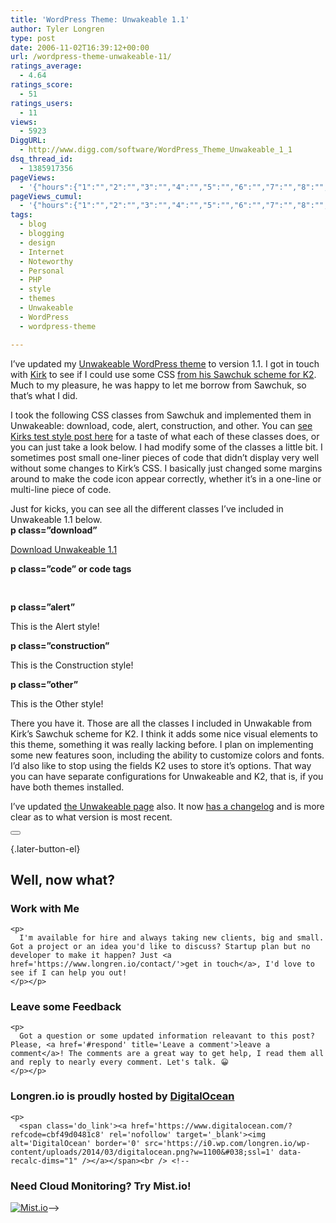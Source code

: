 ```yaml
---
title: 'WordPress Theme: Unwakeable 1.1'
author: Tyler Longren
type: post
date: 2006-11-02T16:39:12+00:00
url: /wordpress-theme-unwakeable-11/
ratings_average:
  - 4.64
ratings_score:
  - 51
ratings_users:
  - 11
views:
  - 5923
DiggURL:
  - http://www.digg.com/software/WordPress_Theme_Unwakeable_1_1
dsq_thread_id:
  - 1385917356
pageViews:
  - '{"hours":{"1":"","2":"","3":"","4":"","5":"","6":"","7":"","8":"","9":"","10":"","11":"","12":"","13":"","14":"","15":"","16":"","17":"","18":"","19":"","20":"","21":"","22":"","23":"","24":"","25":"","26":"","27":"","28":"","29":"","30":"","31":"","32":"","33":"","34":"","35":"","36":"","37":"","38":"","39":"","40":"","41":"","42":"","43":"","44":"","45":"","46":"","47":""},"days":{"2":"","3":"","4":"","5":"","6":"","7":"","8":"","9":"","10":"","11":"","12":"","13":"","14":""},"weeks":{"3":"","4":"","5":"","6":"","7":"","8":"","9":"","10":"","11":"","12":""},"months":{"4":"","5":"","6":"","7":"","8":"","9":"","10":"","11":"","12":"","13":"","14":"","15":"","16":"","17":"","18":"","19":"","20":"","21":"","22":"","23":"","24":""}}'
pageViews_cumul:
  - '{"hours":{"1":"","2":"","3":"","4":"","5":"","6":"","7":"","8":"","9":"","10":"","11":"","12":"","13":"","14":"","15":"","16":"","17":"","18":"","19":"","20":"","21":"","22":"","23":"","24":"","25":"","26":"","27":"","28":"","29":"","30":"","31":"","32":"","33":"","34":"","35":"","36":"","37":"","38":"","39":"","40":"","41":"","42":"","43":"","44":"","45":"","46":"","47":""},"days":{"2":"","3":"","4":"","5":"","6":"","7":"","8":"","9":"","10":"","11":"","12":"","13":"","14":""},"weeks":{"3":"","4":"","5":"","6":"","7":"","8":"","9":"","10":"","11":"","12":""},"months":{"4":"","5":"","6":"","7":"","8":"","9":"","10":"","11":"","12":"","13":"","14":"","15":"","16":"","17":"","18":"","19":"","20":"","21":"","22":"","23":"","24":""}}'
tags:
  - blog
  - blogging
  - design
  - Internet
  - Noteworthy
  - Personal
  - PHP
  - style
  - themes
  - Unwakeable
  - WordPress
  - wordpress-theme

---
```

I&#8217;ve updated my [Unwakeable WordPress theme][1] to version 1.1. I got in touch with [Kirk][2] to see if I could use some CSS [from his Sawchuk scheme for K2][3]. Much to my pleasure, he was happy to let me borrow from Sawchuk, so that&#8217;s what I did.

I took the following CSS classes from Sawchuk and implemented them in Unwakeable: download, code, alert, construction, and other. You can [see Kirks test style post here][4] for a taste of what each of these classes does, or you can just take a look below. I had modify some of the classes a little bit. I sometimes post small one-liner pieces of code that didn&#8217;t display very well without some changes to Kirk&#8217;s CSS. I basically just changed some margins around to make the code icon appear correctly, whether it&#8217;s in a one-line or multi-line piece of code.  
<!--adsense-->

  
Just for kicks, you can see all the different classes I&#8217;ve included in Unwakeable 1.1 below.  
**p class=&#8221;download&#8221;**

<p class="download">
  <a href="http://longren.org/mint/pepper/tillkruess/downloads/download.php?uri=http://longren.org/files/unwakeable-1.1.zip">Download Unwakeable 1.1</a>
</p>

<!--more-->

  
**p class=&#8221;code&#8221; or code tags**

<pre><?php
echo "Just some test code.";
?>
</pre>

**p class=&#8221;alert&#8221;**

<p class="alert">
  This is the Alert style!
</p>

**p class=&#8221;construction&#8221;**

<p class="construction">
  This is the Construction style!
</p>

**p class=&#8221;other&#8221;**

<p class="other">
  This is the Other style!
</p>

There you have it. Those are all the classes I included in Unwakable from Kirk&#8217;s Sawchuk scheme for K2. I think it adds some nice visual elements to this theme, something it was really lacking before. I plan on implementing some new features soon, including the ability to customize colors and fonts. I&#8217;d also like to stop using the fields K2 uses to store it&#8217;s options. That way you can have separate configurations for Unwakeable and K2, that is, if you have both themes installed. 

I&#8217;ve updated [the Unwakeable page][1] also. It now [has a changelog][5] and is more clear as to what version is most recent. 

<div class="wpulike wpulike-default " >
  <div class="wp_ulike_general_class wp_ulike_is_not_liked">
    <button type="button"
					aria-label="Like Button"
					data-ulike-id="2275"
					data-ulike-nonce="4ca3999a52"
					data-ulike-type="likeThis"
					data-ulike-template="wpulike-default"
					data-ulike-display-likers="0"
					data-ulike-disable-pophover="0"
					class="wp_ulike_btn wp_ulike_put_image wp_likethis_2275"></button><span class="count-box"></span>
  </div>
</div>

[][6]{.later-button-el}

<div class='what-next'>
  <h2>
    Well, now what?
  </h2>
  
  <div class='hire'>
    <h3>
      Work with Me
    </h3>
    
    <p>
      I'm available for hire and always taking new clients, big and small. Got a project or an idea you'd like to discuss? Startup plan but no developer to make it happen? Just <a href='https://www.longren.io/contact/'>get in touch</a>, I'd love to see if I can help you out!
    </p></p>
  </div>
  
  <div class='hire'>
    <h3>
      Leave some Feedback
    </h3>
    
    <p>
      Got a question or some updated information releavant to this post? Please, <a href='#respond' title='Leave a comment'>leave a comment</a>! The comments are a great way to get help, I read them all and reply to nearly every comment. Let's talk. 😀
    </p></p>
  </div>
  
  <div class='now-what-bottom-ad'>
    <h3>
      Longren.io is proudly hosted by <a href='https://www.digitalocean.com/?refcode=cbf49d0481c8'>DigitalOcean</a>
    </h3>
    
    <p>
      <span class='do_link'><a href='https://www.digitalocean.com/?refcode=cbf49d0481c8' rel='nofollow' target='_blank'><img alt='DigitalOcean' border='0' src='https://i0.wp.com/longren.io/wp-content/uploads/2014/03/digitalocean.png?w=1100&#038;ssl=1' data-recalc-dims="1" /></a></span><br /> <!--

<h3>Need Cloud Monitoring? Try Mist.io!</h3>

<span class='do_link'><a href='http://mist.io/?ref=tyler' rel='nofollow' target='_blank'><img alt='Mist.io' border='0' src='https://i0.wp.com/longren.io/wp-content/uploads/2014/04/mistio.jpg?w=1100&#038;ssl=1' data-recalc-dims="1"></a></span>--></div> </div>

 [1]: http://www.longren.org/unwakeable/
 [2]: http://www.maxpower.ca/
 [3]: http://www.maxpower.ca/sawchuk/2006/01/23/
 [4]: http://www.maxpower.ca/test-style-post/2006/01/21/
 [5]: http://www.longren.org/unwakeable/#changelog
 [6]: #